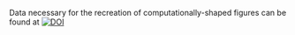 Data necessary for the recreation of computationally-shaped figures can be found at [![DOI](https://zenodo.org/badge/DOI/10.5281/zenodo.8296510.svg)](https://doi.org/10.5281/zenodo.8296510)